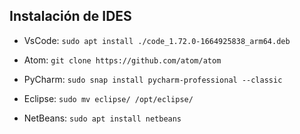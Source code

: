 ## Instalación de IDES

- VsCode:
`sudo apt install ./code_1.72.0-1664925838_arm64.deb`

- Atom:
`git clone https://github.com/atom/atom`

- PyCharm:
`sudo snap install pycharm-professional --classic`

- Eclipse:
`sudo mv eclipse/ /opt/eclipse/`

- NetBeans:
`sudo apt install netbeans`